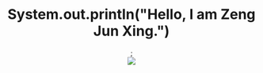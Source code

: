 <div align="center"><h1>System.out.println("Hello, I am Zeng Jun Xing.")</h1>;</div>

<div align="center"> <img src="https://metrics.lecoq.io/JunXing-Tech?template=classic&config.timezone=Asia%2FHuNan"> </div>

<!--
**JunXing-Tech/JunXing-Tech** is a ✨ _special_ ✨ repository because its `README.md` (this file) appears on your GitHub profile.

Here are some ideas to get you started:

- 🔭 I’m currently working on ...
- 🌱 I’m currently learning ...
- 👯 I’m looking to collaborate on ...
- 🤔 I’m looking for help with ...
- 💬 Ask me about ...
- 📫 How to reach me: ...
- 😄 Pronouns: ...
- ⚡ Fun fact: ...
-->
